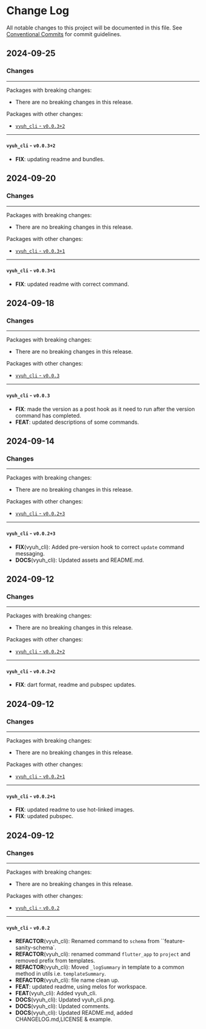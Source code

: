 # Change Log

All notable changes to this project will be documented in this file.
See [Conventional Commits](https://conventionalcommits.org) for commit guidelines.

## 2024-09-25

### Changes

---

Packages with breaking changes:

 - There are no breaking changes in this release.

Packages with other changes:

 - [`vyuh_cli` - `v0.0.3+2`](#vyuh_cli---v0032)

---

#### `vyuh_cli` - `v0.0.3+2`

 - **FIX**: updating readme and bundles.


## 2024-09-20

### Changes

---

Packages with breaking changes:

 - There are no breaking changes in this release.

Packages with other changes:

 - [`vyuh_cli` - `v0.0.3+1`](#vyuh_cli---v0031)

---

#### `vyuh_cli` - `v0.0.3+1`

 - **FIX**: updated readme with correct command.


## 2024-09-18

### Changes

---

Packages with breaking changes:

 - There are no breaking changes in this release.

Packages with other changes:

 - [`vyuh_cli` - `v0.0.3`](#vyuh_cli---v003)

---

#### `vyuh_cli` - `v0.0.3`

 - **FIX**: made the version as a post hook as it need to run after the version command has completed.
 - **FEAT**: updated descriptions of some commands.


## 2024-09-14

### Changes

---

Packages with breaking changes:

 - There are no breaking changes in this release.

Packages with other changes:

 - [`vyuh_cli` - `v0.0.2+3`](#vyuh_cli---v0023)

---

#### `vyuh_cli` - `v0.0.2+3`

 - **FIX**(vyuh_cli): Added pre-version hook to correct `update` command messaging.
 - **DOCS**(vyuh_cli): Updated assets and README.md.


## 2024-09-12

### Changes

---

Packages with breaking changes:

 - There are no breaking changes in this release.

Packages with other changes:

 - [`vyuh_cli` - `v0.0.2+2`](#vyuh_cli---v0022)

---

#### `vyuh_cli` - `v0.0.2+2`

 - **FIX**: dart format, readme and pubspec updates.


## 2024-09-12

### Changes

---

Packages with breaking changes:

 - There are no breaking changes in this release.

Packages with other changes:

 - [`vyuh_cli` - `v0.0.2+1`](#vyuh_cli---v0021)

---

#### `vyuh_cli` - `v0.0.2+1`

 - **FIX**: updated readme to use hot-linked images.
 - **FIX**: updated pubspec.


## 2024-09-12

### Changes

---

Packages with breaking changes:

 - There are no breaking changes in this release.

Packages with other changes:

 - [`vyuh_cli` - `v0.0.2`](#vyuh_cli---v002)

---

#### `vyuh_cli` - `v0.0.2`

 - **REFACTOR**(vyuh_cli): Renamed command to `schema` from ``feature-sanity-schema`.
 - **REFACTOR**(vyuh_cli): renamed command `flutter_app` to `project` and removed prefix from templates.
 - **REFACTOR**(vyuh_cli): Moved `_logSummary` in template to a common method in utils i.e. `templateSummary`.
 - **REFACTOR**(vyuh_cli): file name clean up.
 - **FEAT**: updated readme, using melos for workspace.
 - **FEAT**(vyuh_cli): Added vyuh_cli.
 - **DOCS**(vyuh_cli): Updated vyuh_cli.png.
 - **DOCS**(vyuh_cli): Updated comments.
 - **DOCS**(vyuh_cli): Updated README.md, added CHANGELOG.md,LICENSE & example.


